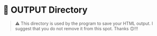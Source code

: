 # 💾 OUTPUT Directory
> ⚠ This directory is used by the program to save your HTML output. I suggest that you do not remove it from this spot. Thanks 😊!!!
